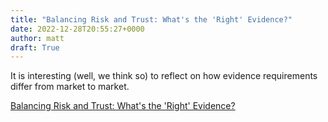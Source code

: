 ```yaml
---
title: "Balancing Risk and Trust: What's the 'Right' Evidence?"
date: 2022-12-28T20:55:27+0000
author: matt
draft: True
---
```

It is interesting (well, we think so) to reflect on how evidence requirements differ from market to market. 

[ Balancing Risk and Trust: What's the 'Right' Evidence? ]( https://www.selectx.co.uk/balancing-risk-and-trust-whats-the-right-evidence/ )
